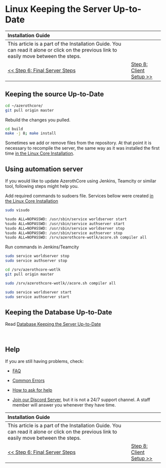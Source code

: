 # Linux Keeping the Server Up-to-Date

| Installation Guide | |
| :- | :- |
| This article is a part of the Installation Guide. You can read it alone or click on the previous link to easily move between the steps. |
| [<< Step 6: Final Server Steps](final-server-steps.md) | [Step 8: Client Setup >>](client-setup.md) |

## Keeping the source Up-to-Date

```sh
cd ~/azerothcore/
git pull origin master
```

Rebuild the changes you pulled.

```sh
cd build
make -j 8; make install
```

Sometimes we add or remove files from the repository. At that point it is necessary to recompile the server, the same way as it was installed the first time [in the Linux Core Installation](linux-core-installation.md#configuring-for-compiling).

## Using automation server
If you would like to update AzerothCore using Jenkins, Teamcity or similar tool, following steps might help you.

Add required commands to sudoers file. Services bellow were created [in the Linux Core Installation](linux-core-installation.md#services)
```sh
sudo visudo

%sudo ALL=NOPASSWD: /usr/sbin/service worldserver start
%sudo ALL=NOPASSWD: /usr/sbin/service authserver start
%sudo ALL=NOPASSWD: /usr/sbin/service worldserver stop
%sudo ALL=NOPASSWD: /usr/sbin/service authserver stop
%sudo ALL=NOPASSWD: /srv/azerothcore-wotlk/acore.sh compiler all
```

Run commands in Jenkins/Teamcity
```sh
sudo service worldserver stop
sudo service authserver stop

cd /srv/azerothcore-wotlk
git pull origin master

sudo /srv/azerothcore-wotlk//acore.sh compiler all

sudo service worldserver start
sudo service authserver start
```


## Keeping the Database Up-to-Date

Read [Database Keeping the Server Up-to-Date](database-keeping-the-server-up-to-date.md)

<br>

## Help

If you are still having problems, check:

* [FAQ](faq.md)

* [Common Errors](common-errors.md)

* [How to ask for help](how-to-ask-for-help.md)

* [Join our Discord Server](https://discord.gg/gkt4y2x), but it is not a 24/7 support channel. A staff member will answer you whenever they have time.

| Installation Guide | |
| :- | :- |
| This article is a part of the Installation Guide. You can read it alone or click on the previous link to easily move between the steps. |
| [<< Step 6: Final Server Steps](final-server-steps.md) | [Step 8: Client Setup >>](client-setup.md) |
